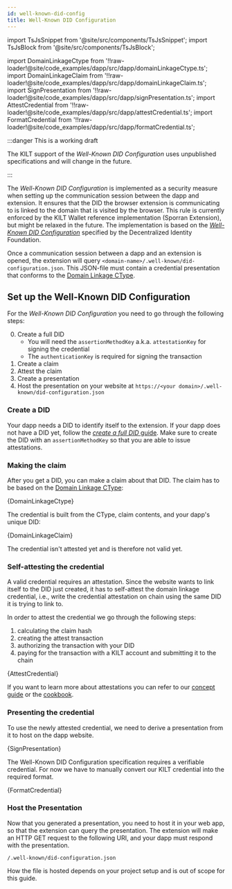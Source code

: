 ```yaml
---
id: well-known-did-config
title: Well-Known DID Configuration
---
```


import TsJsSnippet from '@site/src/components/TsJsSnippet';
import TsJsBlock from '@site/src/components/TsJsBlock';

import DomainLinkageCtype from '!!raw-loader!@site/code_examples/dapp/src/dapp/domainLinkageCtype.ts';
import DomainLinkageClaim from '!!raw-loader!@site/code_examples/dapp/src/dapp/domainLinkageClaim.ts';
import SignPresentation from '!!raw-loader!@site/code_examples/dapp/src/dapp/signPresentation.ts';
import AttestCredential from '!!raw-loader!@site/code_examples/dapp/src/dapp/attestCredential.ts';
import FormatCredential from '!!raw-loader!@site/code_examples/dapp/src/dapp/formatCredential.ts';


:::danger This is a working draft

The KILT support of the *Well-Known DID Configuration* uses unpublished specifications and will change in the future.

:::

The *Well-Known DID Configuration* is implemented as a security measure when setting up the communication session between the dapp and extension.
It ensures that the DID the browser extension is communicating to is linked to the domain that is visited by the browser.
This rule is currently enforced by the KILT Wallet reference implementation (Sporran Extension), but might be relaxed in the future.
The implementation is based on the [*Well-Known DID Configuration*][well-known-spec] specified by the Decentralized Identity Foundation.

Once a communication session between a dapp and an extension is opened, the extension will query `<domain-name>/.well-known/did-configuration.json`.
This JSON-file must contain a credential presentation that conforms to the [Domain Linkage CType][CType-Domain-Linkage].


## Set up the Well-Known DID Configuration

For the *Well-Known DID Configuration* you need to go through the following steps:

0. Create a full DID
    * You will need the `assertionMethodKey` a.k.a. `attestationKey` for signing the credential
    * The `authenticationKey` is required for signing the transaction
1. Create a claim
2. Attest the claim
3. Create a presentation
4. Host the presentation on your website at `https://<your domain>/.well-known/did-configuration.json`

### Create a DID

Your dapp needs a DID to identify itself to the extension.
If your dapp does not have a DID yet, follow the [*create a full DID* guide][create-full-did].
Make sure to create the DID with an `assertionMethodKey` so that you are able to issue attestations.

### Making the claim

After you get a DID, you can make a claim about that DID.
The claim has to be based on the [Domain Linkage CType][CType-Domain-Linkage]:

<TsJsBlock>
  {DomainLinkageCtype}
</TsJsBlock>

The credential is built from the CType, claim contents, and your dapp's unique DID:

<TsJsSnippet funcEnd="return">
  {DomainLinkageClaim}
</TsJsSnippet>

The credential isn't attested yet and is therefore not valid yet.

### Self-attesting the credential

A valid credential requires an attestation.
Since the website wants to link itself to the DID just created, it has to self-attest the domain linkage credential, i.e., write the credential attestation on chain using the same DID it is trying to link to.

In order to attest the credential we go through the following steps:

1. calculating the claim hash
2. creating the attest transaction
3. authorizing the transaction with your DID
4. paying for the transaction with a KILT account and submitting it to the chain

<TsJsSnippet funcEnd="return">
  {AttestCredential}
</TsJsSnippet>

If you want to learn more about attestations you can refer to our [concept guide][concept-attestations] or the [cookbook][cookbook-attestations].

### Presenting the credential

To use the newly attested credential, we need to derive a presentation from it to host on the dapp website.

<TsJsSnippet funcEnd="return">
  {SignPresentation}
</TsJsSnippet>


The Well-Known DID Configuration specification requires a verifiable credential.
For now we have to manually convert our KILT credential into the required format.

<TsJsSnippet funcEnd="return">
  {FormatCredential}
</TsJsSnippet>

### Host the Presentation

Now that you generated a presentation, you need to host it in your web app, so that the extension can query the presentation.
The extension will make an HTTP GET request to the following URI, and your dapp must respond with the presentation.

`/.well-known/did-configuration.json`

How the file is hosted depends on your project setup and is out of scope for this guide.

[concept-attestations]: ../../concepts/04_credentials/04_attestation.md
[cookbook-attestations]: ../01_sdk/02_cookbook/04_claiming/03_attestation_creation.md
[create-full-did]: ../01_sdk/02_cookbook/01_dids/02_full_did_creation.md
[well-known-spec]: https://identity.foundation/.well-known/resources/did-configuration/
[CType-Domain-Linkage]: https://github.com/KILTprotocol/ctype-index/tree/main/ctypes/0x9d271c790775ee831352291f01c5d04c7979713a5896dcf5e81708184cc5c643
